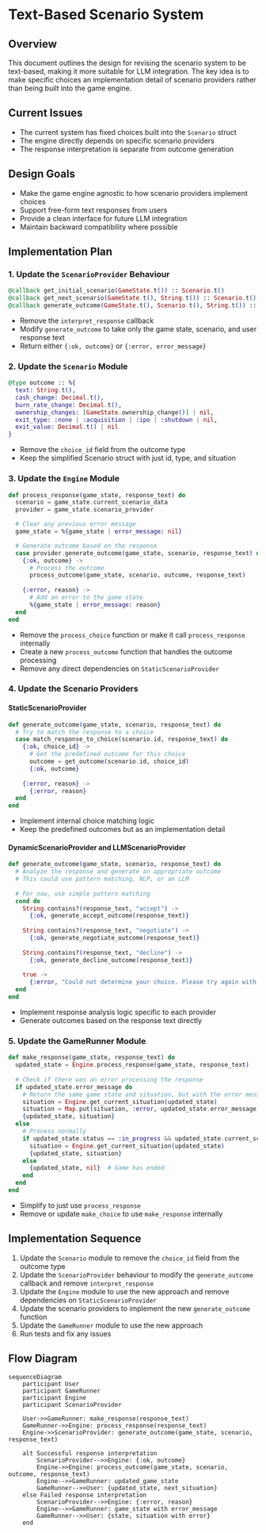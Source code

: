 # Text-Based Scenario System

## Overview

This document outlines the design for revising the scenario system to be text-based, making it more suitable for LLM integration. The key idea is to make specific choices an implementation detail of scenario providers rather than being built into the game engine.

## Current Issues

- The current system has fixed choices built into the `Scenario` struct
- The engine directly depends on specific scenario providers
- The response interpretation is separate from outcome generation

## Design Goals

- Make the game engine agnostic to how scenario providers implement choices
- Support free-form text responses from users
- Provide a clean interface for future LLM integration
- Maintain backward compatibility where possible

## Implementation Plan

### 1. Update the `ScenarioProvider` Behaviour

```elixir
@callback get_initial_scenario(GameState.t()) :: Scenario.t()
@callback get_next_scenario(GameState.t(), String.t()) :: Scenario.t() | nil
@callback generate_outcome(GameState.t(), Scenario.t(), String.t()) :: {:ok, map()} | {:error, String.t()}
```

- Remove the `interpret_response` callback
- Modify `generate_outcome` to take only the game state, scenario, and user response text
- Return either `{:ok, outcome}` or `{:error, error_message}`

### 2. Update the `Scenario` Module

```elixir
@type outcome :: %{
  text: String.t(),
  cash_change: Decimal.t(),
  burn_rate_change: Decimal.t(),
  ownership_changes: [GameState.ownership_change()] | nil,
  exit_type: :none | :acquisition | :ipo | :shutdown | nil,
  exit_value: Decimal.t() | nil
}
```

- Remove the `choice_id` field from the outcome type
- Keep the simplified Scenario struct with just id, type, and situation

### 3. Update the `Engine` Module

```elixir
def process_response(game_state, response_text) do
  scenario = game_state.current_scenario_data
  provider = game_state.scenario_provider

  # Clear any previous error message
  game_state = %{game_state | error_message: nil}

  # Generate outcome based on the response
  case provider.generate_outcome(game_state, scenario, response_text) do
    {:ok, outcome} ->
      # Process the outcome
      process_outcome(game_state, scenario, outcome, response_text)
    
    {:error, reason} ->
      # Add an error to the game state
      %{game_state | error_message: reason}
  end
end
```

- Remove the `process_choice` function or make it call `process_response` internally
- Create a new `process_outcome` function that handles the outcome processing
- Remove any direct dependencies on `StaticScenarioProvider`

### 4. Update the Scenario Providers

#### StaticScenarioProvider

```elixir
def generate_outcome(game_state, scenario, response_text) do
  # Try to match the response to a choice
  case match_response_to_choice(scenario.id, response_text) do
    {:ok, choice_id} ->
      # Get the predefined outcome for this choice
      outcome = get_outcome(scenario.id, choice_id)
      {:ok, outcome}
    
    {:error, reason} ->
      {:error, reason}
  end
end
```

- Implement internal choice matching logic
- Keep the predefined outcomes but as an implementation detail

#### DynamicScenarioProvider and LLMScenarioProvider

```elixir
def generate_outcome(game_state, scenario, response_text) do
  # Analyze the response and generate an appropriate outcome
  # This could use pattern matching, NLP, or an LLM
  
  # For now, use simple pattern matching
  cond do
    String.contains?(response_text, "accept") ->
      {:ok, generate_accept_outcome(response_text)}
    
    String.contains?(response_text, "negotiate") ->
      {:ok, generate_negotiate_outcome(response_text)}
    
    String.contains?(response_text, "decline") ->
      {:ok, generate_decline_outcome(response_text)}
    
    true ->
      {:error, "Could not determine your choice. Please try again with a clearer response."}
  end
end
```

- Implement response analysis logic specific to each provider
- Generate outcomes based on the response text directly

### 5. Update the GameRunner Module

```elixir
def make_response(game_state, response_text) do
  updated_state = Engine.process_response(game_state, response_text)
  
  # Check if there was an error processing the response
  if updated_state.error_message do
    # Return the same game state and situation, but with the error message
    situation = Engine.get_current_situation(updated_state)
    situation = Map.put(situation, :error, updated_state.error_message)
    {updated_state, situation}
  else
    # Process normally
    if updated_state.status == :in_progress && updated_state.current_scenario do
      situation = Engine.get_current_situation(updated_state)
      {updated_state, situation}
    else
      {updated_state, nil}  # Game has ended
    end
  end
end
```

- Simplify to just use `process_response`
- Remove or update `make_choice` to use `make_response` internally

## Implementation Sequence

1. Update the `Scenario` module to remove the `choice_id` field from the outcome type
2. Update the `ScenarioProvider` behaviour to modify the `generate_outcome` callback and remove `interpret_response`
3. Update the `Engine` module to use the new approach and remove dependencies on `StaticScenarioProvider`
4. Update the scenario providers to implement the new `generate_outcome` function
5. Update the `GameRunner` module to use the new approach
6. Run tests and fix any issues

## Flow Diagram

```mermaid
sequenceDiagram
    participant User
    participant GameRunner
    participant Engine
    participant ScenarioProvider
    
    User->>GameRunner: make_response(response_text)
    GameRunner->>Engine: process_response(response_text)
    Engine->>ScenarioProvider: generate_outcome(game_state, scenario, response_text)
    
    alt Successful response interpretation
        ScenarioProvider-->>Engine: {:ok, outcome}
        Engine->>Engine: process_outcome(game_state, scenario, outcome, response_text)
        Engine-->>GameRunner: updated_game_state
        GameRunner-->>User: {updated_state, next_situation}
    else Failed response interpretation
        ScenarioProvider-->>Engine: {:error, reason}
        Engine-->>GameRunner: game_state with error_message
        GameRunner-->>User: {state, situation with error}
    end